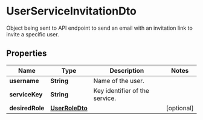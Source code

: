 

# UserServiceInvitationDto

Object being sent to API endpoint to send an email with an invitation link to invite a specific user.
## Properties

Name | Type | Description | Notes
------------ | ------------- | ------------- | -------------
**username** | **String** | Name of the user. | 
**serviceKey** | **String** | Key identifier of the service. | 
**desiredRole** | [**UserRoleDto**](UserRoleDto.md) |  |  [optional]



